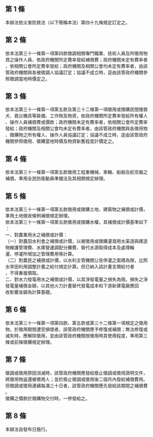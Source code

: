 第 1 條
-------
本辦法依災害防救法（以下簡稱本法）第四十九條規定訂定之。

第 2 條
-------
依本法第三十一條第一項第四款徵調相關專門職業、技術人員及所徵用物  
資之操作人員，依政府機關所定費率發給補償費；政府機關未定有費率者  
，依相關公會所定費率發給；政府機關及相關公會均未定有費率者，由該  
管政府機關與各被徵調人協議訂定；協議不成立時，逕由該管政府機關參  
照徵調當地時價定之。

第 3 條
-------
依本法第三十一條第一項第五款及第三十二條第一項徵用或徵購民間搜救  
犬、救災機具等裝備、工作物及物資，依政府機關所定費率發給所有權人  
、操作人員補償費或價款；政府機關未定有費率者，依相關公會所定費率  
發給；政府機關及相關公會均未定有費率者，由該管政府機關與各徵用物  
、徵購物之所有權人、操作人員協議訂定；協議不成立時，逕由該管政府  
機關參照徵用、徵購當地時價及物資新舊程度計價定之。

第 4 條
-------
依本法第三十一條第一項第五款徵用工程重機械、車輛、船舶及航空器之  
補償，準用全民防衛動員準備法及其相關規定辦理。

第 5 條
-------
依本法第三十一條第一項第五款徵用或徵購土地、建築物之補償或計價，  
準用土地徵收條例補償規定辦理。  
依本法第三十一條第一項第五款徵用或徵購水權，其補償或計價基準如下  
：  
一、對農業用水之補償或計價：  
（一）對農田水利會之補償或計價，以被徵用或徵購灌溉用水渠道與建造  
      物維護管理費、水庫營運調配分攤費、替代水源取得成本及處理輪  
      灌、停灌所增加之管理費用等計算。  
（二）對農民之補償或計價，以水利主管機關公告停灌之面積為限，比照  
      水旱田利用調整計畫之給付規定計算。但已納入該計畫支領給付者  
      ，不得重複領取。  
二、對水力發電用水之補償或計價，以其淨發電量之損失為限。損失之淨  
    發電量補償金額，以其他火力計畫替代發電成本和下游新建電廠應回  
    收影響金額為計算基礎。

第 6 條
-------
依本法第三十一條第一項第四款、第五款或第三十二條第一項規定之徵用  
物，於徵用期間遭受損壞者，該管政府機關應予修復或補償；無法修復或  
滅失時，應解除徵用，並由該管政府機關按徵用時其使用程度，準用第三  
條或前條徵購規定辦理。

第 7 條
-------
徵調或徵用原因消滅時，該管政府機關應發給廢止徵調或徵用證明文件，  
將徵用物返還被徵用人；並於廢止徵調或徵用後二個月內發給補償費用。  
但徵調或徵用連續每滿三十日者，該管政府機關應先發給該期間之補償費  
。  
徵購之價款於徵購物交付時，一併發給之。

第 8 條
-------
本辦法自發布日施行。

